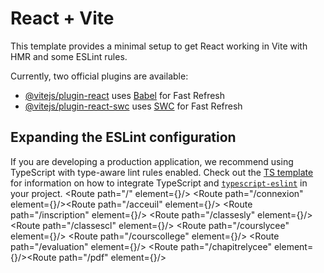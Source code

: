 # React + Vite

This template provides a minimal setup to get React working in Vite with HMR and some ESLint rules.

Currently, two official plugins are available:

- [@vitejs/plugin-react](https://github.com/vitejs/vite-plugin-react/blob/main/packages/plugin-react) uses [Babel](https://babeljs.io/) for Fast Refresh
- [@vitejs/plugin-react-swc](https://github.com/vitejs/vite-plugin-react/blob/main/packages/plugin-react-swc) uses [SWC](https://swc.rs/) for Fast Refresh

## Expanding the ESLint configuration

If you are developing a production application, we recommend using TypeScript with type-aware lint rules enabled. Check out the [TS template](https://github.com/vitejs/vite/tree/main/packages/create-vite/template-react-ts) for information on how to integrate TypeScript and [`typescript-eslint`](https://typescript-eslint.io) in your project.
<Routes>
<Route path="/" element={<ScreenSplash/>}/>
<Route path="/connexion" element={<Connexion/>}/><Route path="/acceuil" element={<Acceuil/>}/>
<Route path="/inscription" element={<Inscription/>}/>
<Route path="/classesly" element={<ClassesLycee/>}/>
<Route path="/classescl" element={<ClasseCollege/>}/>
<Route path="/courslycee" element={<CoursLy/>}/>
<Route path="/courscollege" element={<CoursCollege/>}/>
<Route path="/evaluation" element={<Evaluations/>}/>
<Route path="/chapitrelycee" element={<CoursChapitreLycee/>}/><Route path="/pdf" element={<pdfview/>}/>
</Routes>